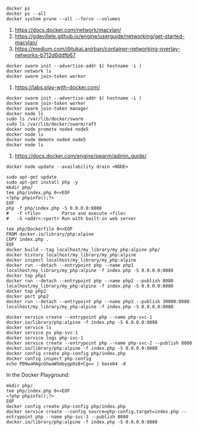 ```
docker ps
docker ps --all
docker system prune --all --force --volumes
```
1. https://docs.docker.com/network/macvlan/
2. https://gdevillele.github.io/engine/userguide/networking/get-started-macvlan/
3. https://medium.com/@tukai.anirban/container-networking-overlay-networks-b712d6ddfb67
```
docker swarm init --advertise-addr $( hostname -i )
docker network ls
docker swarm join-token worker
```
1. https://labs.play-with-docker.com/
```
docker swarm init --advertise-addr $( hostname -i )
docker swarm join-token worker
docker swarm join-token manager
docker node ls
sudo ls /var/lib/docker/swarm
sudo ls /var/lib/docker/swarm/raft
docker node promote node4 node5
docker node ls
docker node demote node4 node5
docker node ls
```
1. https://docs.docker.com/engine/swarm/admin_guide/
```
docker node update --availability drain <NODE>
```
```
sudo apt-get update
sudo apt-get install php -y
mkdir php/
tee php/index.php 0<<EOF
<?php phpinfo();?>
EOF
php -f php/index.php -S 0.0.0.0:8080
#   -f <file>        Parse and execute <file>
#   -S <addr>:<port> Run with built-in web server
```
```
tee php/Dockerfile 0<<EOF
FROM docker.io/library/php:alpine
COPY index.php .
EOF
docker build --tag localhost/my_library/my_php:alpine php/
docker history localhost/my_library/my_php:alpine
docker inspect localhost/my_library/my_php:alpine
docker run --detach --entrypoint php --name php1                      localhost/my_library/my_php:alpine -f index.php -S 0.0.0.0:8080
docker top php1
docker run --detach --entrypoint php --name php2 --publish 8080       localhost/my_library/my_php:alpine -f index.php -S 0.0.0.0:8080
docker top php2
docker port php2
docker run --detach --entrypoint php --name php3 --publish 30000:8080 localhost/my_library/my_php:alpine -f index.php -S 0.0.0.0:8080
```
```
docker service create --entrypoint php --name php-svc-1 docker.io/library/php:alpine -f index.php -S 0.0.0.0:8080
docker service ls
docker service ps php-svc-1
docker service logs php-svc-1
docker service create --entrypoint php --name php-svc-2 --publish 8080 docker.io/library/php:alpine -f index.php -S 0.0.0.0:8080
docker config create php-config php/index.php
docker config inspect php-config
echo PD9waHAgcGhwaW5mbygpOz8+Cg== | base64 -d
```
In the Docker Playground:
```
mkdir php/
tee php/index.php 0<<EOF
<?php phpinfo();?>
EOF
docker config create php-config php/index.php
docker service create --config source=php-config,target=index.php --entrypoint php --name php-svc-3 --publish 8080 docker.io/library/php:alpine -f index.php -S 0.0.0.0:8080
```
